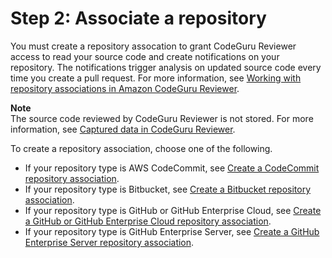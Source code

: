 # Step 2: Associate a repository<a name="getting-started-associate-repository"></a>

 You must create a repository assocation to grant CodeGuru Reviewer access to read your source code and create notifications on your repository\. The notifications trigger analysis on updated source code every time you create a pull request\. For more information, see [Working with repository associations in Amazon CodeGuru Reviewer](working-with-repositories.md)\.

**Note**  
The source code reviewed by CodeGuru Reviewer is not stored\. For more information, see [Captured data in CodeGuru Reviewer](data-protection.md#data-captured)\.

 To create a repository association, choose one of the following\. 
+  If your repository type is AWS CodeCommit, see [ Create a CodeCommit repository association](create-codecommit-association.md)\. 
+  If your repository type is Bitbucket, see [ Create a Bitbucket repository association](create-bitbucket-association.md)\. 
+  If your repository type is GitHub or GitHub Enterprise Cloud, see [ Create a GitHub or GitHub Enterprise Cloud repository association](create-github-association.md)\. 
+  If your repository type is GitHub Enterprise Server, see [ Create a GitHub Enterprise Server repository association](create-github-enterprise-association.md)\. 